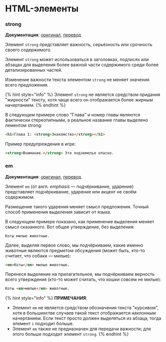 # HTML-элементы

### **strong**

**Документация**: [оригинал](https://html.spec.whatwg.org/multipage/text-level-semantics.html#the-strong-element), [перевод](http://spec.piraruco.com/html5/text-level-semantics.htm#the-b-element)

Элемент `strong` представляет важность, серьёзность или срочность своего содержимого.

Элемент `strong` может использоваться в заголовках, подписях или абзацах для выделения более важной части содержимого среди более детализированных частей.

Изменение важности текста элементом `strong` не меняет значения всего предложения.

{% hint style="info" %}
Элемент `strong` не является средством придания "жирности" тексту, хотя чаще всего он отображается более жирным начертанием.
{% endhint %}

В следующем примере слово "Глава" и номер главы являются фактически стереотипными, а реальное название главы выделено лементом strong:

```html
<h1>Глава 1: <strong>Знакомство</strong></h1>
```

Пример предупреждения в игре:

```html
<strong>Внимание.</strong> Это подземелье опасно.
```

### **em**

**Документация**: [оригинал](https://html.spec.whatwg.org/multipage/text-level-semantics.html#the-em-element), [перевод](http://spec.piraruco.com/html5/text-level-semantics.htm#the-em-element).

Элемент `em` (от англ. _emphasis_ — подчёркивание, ударение) представляет подчёркивание, ударение или акцент не своём содержимом.

Размещение такого ударения меняет смысл предложения. Точный способ применения выделения зависит от языка.

В следующем примере показано, как применение выделения меняет смысл сказанного. Вот общее утверждение, без выделения:

```
Коты милые животные.
```

Далее, выделяя первое слово, мы подчёркиваем, какие именно животные являются предметом обсуждения (может быть, кто-то считает, что собаки — милые):

```html
<em>Коты</em> милые животные.
```

Перенеся выделение на прилагательное, мы подчёркиваем верность всего утверждения (кто-то может считать, что кошки совсем не милые):

```html
Коты <em>милые</em> животные.
```

{% hint style="info" %}
**ПРИМЕЧАНИЯ**:

* Элемент `em` не является средством обозначения текста "курсивом", хотя в большинстве случаев такой текст отображается наклонным начертанием. Если текст просто должен выделяться из абзаца, тогда элемент `i` подходит больше.
* Элемент `em` также не предназначен для передачи важности; для этого больше подходит элемент `strong`.
{% endhint %}
